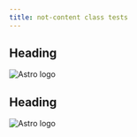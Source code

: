 ```yaml
---
title: not-content class tests
---
```


<h2>Heading</h2>

<img src="https://astro.build/assets/press/astro-logo-light-gradient.png" alt="Astro logo" />

<div class="not-content">
  <h2>Heading</h2>

  <img src="https://astro.build/assets/press/astro-logo-light-gradient.png" alt="Astro logo" />
</div>
